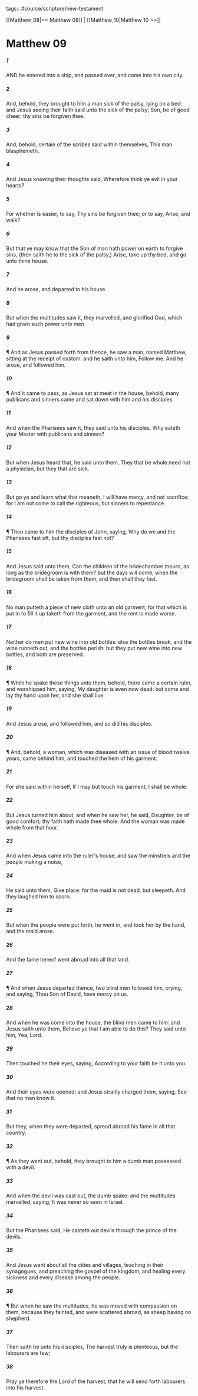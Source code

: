 tags:: #source/scripture/new-testament

[[Matthew_08|<< Matthew 08]] | [[Matthew_10|Matthew 10 >>]]

# Matthew 09

##### 1

AND he entered into a ship, and passed over, and came into his own city.

##### 2

And, behold, they brought to him a man sick of the palsy, lying on a bed: and Jesus seeing their faith said unto the sick of the palsy; Son, be of good cheer; thy sins be forgiven thee.

##### 3

And, behold, certain of the scribes said within themselves, This man blasphemeth.

##### 4

And Jesus knowing their thoughts said, Wherefore think ye evil in your hearts?

##### 5

For whether is easier, to say, Thy sins be forgiven thee; or to say, Arise, and walk?

##### 6

But that ye may know that the Son of man hath power on earth to forgive sins, (then saith he to the sick of the palsy,) Arise, take up thy bed, and go unto thine house.

##### 7

And he arose, and departed to his house.

##### 8

But when the multitudes saw it, they marvelled, and glorified God, which had given such power unto men.

##### 9

¶ And as Jesus passed forth from thence, he saw a man, named Matthew, sitting at the receipt of custom: and he saith unto him, Follow me. And he arose, and followed him.

##### 10

¶ And it came to pass, as Jesus sat at meat in the house, behold, many publicans and sinners came and sat down with him and his disciples.

##### 11

And when the Pharisees saw it, they said unto his disciples, Why eateth your Master with publicans and sinners?

##### 12

But when Jesus heard that, he said unto them, They that be whole need not a physician, but they that are sick.

##### 13

But go ye and learn what that meaneth, I will have mercy, and not sacrifice: for I am not come to call the righteous, but sinners to repentance.

##### 14

¶ Then came to him the disciples of John, saying, Why do we and the Pharisees fast oft, but thy disciples fast not?

##### 15

And Jesus said unto them, Can the children of the bridechamber mourn, as long as the bridegroom is with them? but the days will come, when the bridegroom shall be taken from them, and then shall they fast.

##### 16

No man putteth a piece of new cloth unto an old garment, for that which is put in to fill it up taketh from the garment, and the rent is made worse.

##### 17

Neither do men put new wine into old bottles: else the bottles break, and the wine runneth out, and the bottles perish: but they put new wine into new bottles, and both are preserved.

##### 18

¶ While he spake these things unto them, behold, there came a certain ruler, and worshipped him, saying, My daughter is even now dead: but come and lay thy hand upon her, and she shall live.

##### 19

And Jesus arose, and followed him, and so did his disciples.

##### 20

¶ And, behold, a woman, which was diseased with an issue of blood twelve years, came behind him, and touched the hem of his garment:

##### 21

For she said within herself, If I may but touch his garment, I shall be whole.

##### 22

But Jesus turned him about, and when he saw her, he said, Daughter, be of good comfort; thy faith hath made thee whole. And the woman was made whole from that hour.

##### 23

And when Jesus came into the ruler's house, and saw the minstrels and the people making a noise,

##### 24

He said unto them, Give place: for the maid is not dead, but sleepeth. And they laughed him to scorn.

##### 25

But when the people were put forth, he went in, and took her by the hand, and the maid arose.

##### 26

And the fame hereof went abroad into all that land.

##### 27

¶ And when Jesus departed thence, two blind men followed him, crying, and saying, Thou Son of David, have mercy on us.

##### 28

And when he was come into the house, the blind men came to him: and Jesus saith unto them, Believe ye that I am able to do this? They said unto him, Yea, Lord.

##### 29

Then touched he their eyes, saying, According to your faith be it unto you.

##### 30

And their eyes were opened; and Jesus straitly charged them, saying, See that no man know it.

##### 31

But they, when they were departed, spread abroad his fame in all that country.

##### 32

¶ As they went out, behold, they brought to him a dumb man possessed with a devil.

##### 33

And when the devil was cast out, the dumb spake: and the multitudes marvelled, saying, It was never so seen in Israel.

##### 34

But the Pharisees said, He casteth out devils through the prince of the devils.

##### 35

And Jesus went about all the cities and villages, teaching in their synagogues, and preaching the gospel of the kingdom, and healing every sickness and every disease among the people.

##### 36

¶ But when he saw the multitudes, he was moved with compassion on them, because they fainted, and were scattered abroad, as sheep having no shepherd.

##### 37

Then saith he unto his disciples, The harvest truly is plenteous, but the labourers are few;

##### 38

Pray ye therefore the Lord of the harvest, that he will send forth labourers into his harvest.

